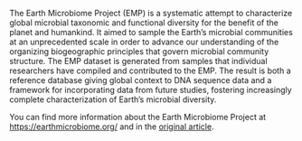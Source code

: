 
The Earth Microbiome Project (EMP) is a systematic attempt to characterize global microbial taxonomic and functional diversity for the benefit of the planet and humankind. 
It aimed to sample the Earth’s microbial communities at an unprecedented scale in order to advance our understanding of the organizing biogeographic principles that govern microbial community structure. 
The EMP dataset is generated from samples that individual researchers have compiled and contributed to the EMP. 
The result is both a reference database giving global context to DNA sequence data and a framework for incorporating data from future studies, fostering increasingly complete characterization of Earth’s microbial diversity.

You can find more information about the Earth Microbiome Project at https://earthmicrobiome.org/ and in the [original article](https://www.nature.com/articles/nature24621).
